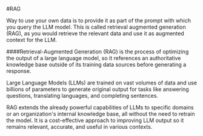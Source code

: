 #RAG 

Way to use your own data is to provide it as part of the prompt with which you query the LLM model. This is called retrieval augmented generation (RAG), as you would retrieve the relevant data and use it as augmented context for the LLM.

####Retrieval-Augmented Generation (RAG) is the process of optimizing the output of a large language model, so it references an authoritative knowledge base outside of its training data sources before generating a response. 

Large Language Models (LLMs) are trained on vast volumes of data and use billions of parameters to generate original output for tasks like answering questions, translating languages, and completing sentences. 

RAG extends the already powerful capabilities of LLMs to specific domains or an organization's internal knowledge base, all without the need to retrain the model. It is a cost-effective approach to improving LLM output so it remains relevant, accurate, and useful in various contexts.

